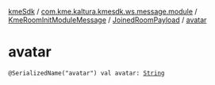 [kmeSdk](../../../index.md) / [com.kme.kaltura.kmesdk.ws.message.module](../../index.md) / [KmeRoomInitModuleMessage](../index.md) / [JoinedRoomPayload](index.md) / [avatar](./avatar.md)

# avatar

`@SerializedName("avatar") val avatar: `[`String`](https://kotlinlang.org/api/latest/jvm/stdlib/kotlin/-string/index.html)